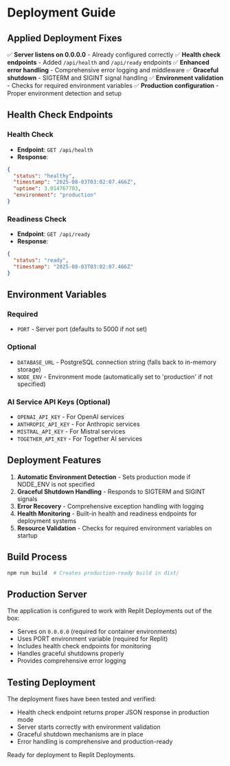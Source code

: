 # Deployment Guide

## Applied Deployment Fixes

✅ **Server listens on 0.0.0.0** - Already configured correctly
✅ **Health check endpoints** - Added `/api/health` and `/api/ready` endpoints
✅ **Enhanced error handling** - Comprehensive error logging and middleware
✅ **Graceful shutdown** - SIGTERM and SIGINT signal handling
✅ **Environment validation** - Checks for required environment variables
✅ **Production configuration** - Proper environment detection and setup

## Health Check Endpoints

### Health Check
- **Endpoint**: `GET /api/health`
- **Response**: 
```json
{
  "status": "healthy",
  "timestamp": "2025-08-03T03:02:07.466Z",
  "uptime": 3.014767703,
  "environment": "production"
}
```

### Readiness Check
- **Endpoint**: `GET /api/ready`
- **Response**:
```json
{
  "status": "ready",
  "timestamp": "2025-08-03T03:02:07.466Z"
}
```

## Environment Variables

### Required
- `PORT` - Server port (defaults to 5000 if not set)

### Optional
- `DATABASE_URL` - PostgreSQL connection string (falls back to in-memory storage)
- `NODE_ENV` - Environment mode (automatically set to 'production' if not specified)

### AI Service API Keys (Optional)
- `OPENAI_API_KEY` - For OpenAI services
- `ANTHROPIC_API_KEY` - For Anthropic services  
- `MISTRAL_API_KEY` - For Mistral services
- `TOGETHER_API_KEY` - For Together AI services

## Deployment Features

1. **Automatic Environment Detection** - Sets production mode if NODE_ENV is not specified
2. **Graceful Shutdown Handling** - Responds to SIGTERM and SIGINT signals
3. **Error Recovery** - Comprehensive exception handling with logging
4. **Health Monitoring** - Built-in health and readiness endpoints for deployment systems
5. **Resource Validation** - Checks for required environment variables on startup

## Build Process

```bash
npm run build  # Creates production-ready build in dist/
```

## Production Server

The application is configured to work with Replit Deployments out of the box:

- Serves on `0.0.0.0` (required for container environments)
- Uses PORT environment variable (required for Replit)
- Includes health check endpoints for monitoring
- Handles graceful shutdowns properly
- Provides comprehensive error logging

## Testing Deployment

The deployment fixes have been tested and verified:
- Health check endpoint returns proper JSON response in production mode
- Server starts correctly with environment validation
- Graceful shutdown mechanisms are in place
- Error handling is comprehensive and production-ready

Ready for deployment to Replit Deployments.